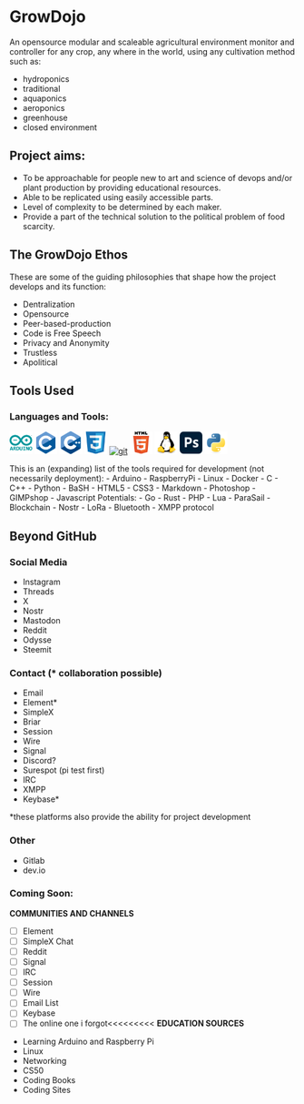 # GrowDojo
<!--- readme.md version 1.1.9
File contributors:
• @Rhizosphere

--->

An opensource modular and scaleable agricultural environment monitor and controller for any crop, any where in the world, using any cultivation method such as:
  - hydroponics
  - traditional
  - aquaponics
  - aeroponics
  - greenhouse
  - closed environment

## Project aims: 
- To be approachable for people new to art and science of devops and/or plant production by providing educational resources.
- Able to be replicated using easily accessible parts.
- Level of complexity to be determined by each maker.
- Provide a part of the technical solution to the political problem of food scarcity.

## The GrowDojo Ethos
These are some of the guiding philosophies that shape how the project develops and its function:
- Dentralization
- Opensource
- Peer-based-production
- Code is Free Speech
- Privacy and Anonymity
- Trustless 
- Apolitical

## Tools Used 
<h3 align="left">Languages and Tools:</h3>
<p align="left"> 
<a href="https://www.arduino.cc/" target="_blank"> <img src="https://github.com/devicons/devicon/blob/master/icons/arduino/arduino-original-wordmark.svg" alt="arduino" width="40" height="40"/></a> <a href="https://www.cprogramming.com/" target="_blank"> <img src="https://github.com/devicons/devicon/blob/master/icons/c/c-original.svg" alt="c" width="40" height="40"/></a> <a href="https://www.w3schools.com/cpp/" target="_blank"> <img src="https://github.com/devicons/devicon/blob/master/icons/cplusplus/cplusplus-original.svg" alt="cplusplus" width="40" height="40"/></a> <a href="https://www.w3schools.com/css/" target="_blank"> <img src="https://github.com/devicons/devicon/blob/master/icons/css3/css3-original.svg" alt="css3" width="40" height="40"/></a> <a href="https://git-scm.com/" target="_blank"> <img src="https://www.vectorlogo.zone/logos/git-scm/git-scm-icon.svg" alt="git" width="40" height="40"/></a> <a href="https://www.w3.org/html/" target="_blank"> <img src="https://github.com/devicons/devicon/blob/master/icons/html5/html5-original-wordmark.svg" alt="html5" width="40" height="40"/></a> <a href="https://www.linux.org/" target="_blank"> <img src="https://github.com/devicons/devicon/blob/master/icons/linux/linux-original.svg" alt="linux" width="40" height="40"/></a> <a href="https://www.photoshop.com/en" target="_blank"> <img src="https://github.com/devicons/devicon/blob/master/icons/photoshop/photoshop-plain.svg" alt="photoshop" width="40" height="40"/></a> <a href="https://www.python.org" target="_blank"> <img src="https://github.com/devicons/devicon/blob/master/icons/python/python-original.svg" alt="python" width="40" height="40"/></a> </p>
This is an (expanding) list of the tools required for development (not necessarily deployment):
- Arduino
- RaspberryPi
- Linux
- Docker
- C
- C++
- Python
- BaSH
- HTML5
- CSS3
- Markdown
- Photoshop
- GIMPshop
- Javascript 
Potentials:
- Go
- Rust
- PHP
- Lua
- ParaSail
- Blockchain
- Nostr
- LoRa
- Bluetooth
- XMPP protocol

## Beyond GitHub
### Social Media
- Instagram
- Threads
- X
- Nostr
- Mastodon
- Reddit
- Odysse
- Steemit

### Contact (* collaboration possible)
- Email
- Element*
- SimpleX
- Briar
- Session
- Wire
- Signal
- Discord?
- Surespot (pi test first)
- IRC
- XMPP
- Keybase*

*these platforms also provide the ability for project development 

### Other
- Gitlab
- dev.io


### Coming Soon:
**COMMUNITIES AND CHANNELS**
- [ ] Element
- [ ] SimpleX Chat 
- [ ] Reddit
- [ ] Signal
- [ ] IRC
- [ ] Session
- [ ] Wire
- [ ] Email List
- [ ] Keybase
- [ ] The online one i forgot<<<<<<<<<
**EDUCATION SOURCES**
- Learning Arduino and Raspberry Pi
- Linux
- Networking
- CS50
- Coding Books
- Coding Sites
 <!--- self-hosting --->
